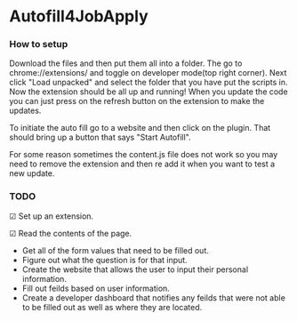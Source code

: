 # Autofill4JobApply
### How to setup
Download the files and then put them all into a folder. The go to chrome://extensions/ and toggle on developer mode(top right corner). Next click "Load unpacked" and select the folder that you have put the scripts in. Now the extension should be all up and running! When you update the code you can just press on the refresh button on the extension to make the updates.

To initiate the auto fill go to a website and then click on the plugin. That should bring up a button that says "Start Autofill".

For some reason sometimes the content.js file does not work so you may need to remove the extension and then re add it when you want to test a new update.

### TODO
☑ Set up an extension.

☑ Read the contents of the page. 
- Get all of the form values that need to be filled out. 
- Figure out what the question is for that input.
- Create the website that allows the user to input their personal information.
- Fill out feilds based on user information.
- Create a developer dashboard that notifies any feilds that were not able to be filled out as well as where they are located.
